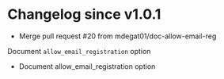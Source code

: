 # Changelog since v1.0.1
- Merge pull request #20 from mdegat01/doc-allow-email-reg

Document `allow_email_registration` option 
- Document allow_email_registration option 
